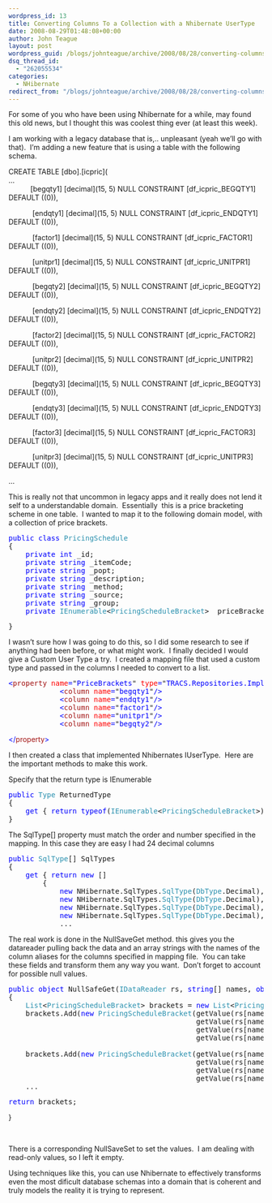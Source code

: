 ```yaml
---
wordpress_id: 13
title: Converting Columns To a Collection with a Nhibernate UserType
date: 2008-08-29T01:48:08+00:00
author: John Teague
layout: post
wordpress_guid: /blogs/johnteague/archive/2008/08/28/converting-columns-to-rows-with-nhibernate-usertype.aspx
dsq_thread_id:
  - "262055534"
categories:
  - NHibernate
redirect_from: "/blogs/johnteague/archive/2008/08/28/converting-columns-to-rows-with-nhibernate-usertype.aspx/"
---
```

For some of you who have been using Nhibernate for a while, may found this old news, but I thought this was coolest thing ever (at least this week).

I am working with a legacy database that is,.. unpleasant (yeah we&#8217;ll go with that).&nbsp; I&#8217;m adding a new feature that is using a table with the following schema.

CREATE TABLE \[dbo].[icpric\](  
&#8230;  
&nbsp;&nbsp;&nbsp;&nbsp;&nbsp;&nbsp;&nbsp;&nbsp;&nbsp;&nbsp; \[begqty1] [decimal\](15, 5) NULL CONSTRAINT [df\_icpric\_BEGQTY1]&nbsp; DEFAULT ((0)), 

&nbsp;&nbsp;&nbsp;&nbsp;&nbsp;&nbsp;&nbsp;&nbsp;&nbsp;&nbsp;&nbsp; \[endqty1] [decimal\](15, 5) NULL CONSTRAINT [df\_icpric\_ENDQTY1]&nbsp; DEFAULT ((0)), 

&nbsp;&nbsp;&nbsp;&nbsp;&nbsp;&nbsp;&nbsp;&nbsp;&nbsp;&nbsp;&nbsp; \[factor1] [decimal\](15, 5) NULL CONSTRAINT [df\_icpric\_FACTOR1]&nbsp; DEFAULT ((0)), 

&nbsp;&nbsp;&nbsp;&nbsp;&nbsp;&nbsp;&nbsp;&nbsp;&nbsp;&nbsp;&nbsp; \[unitpr1] [decimal\](15, 5) NULL CONSTRAINT [df\_icpric\_UNITPR1]&nbsp; DEFAULT ((0)), 

&nbsp;&nbsp;&nbsp;&nbsp;&nbsp;&nbsp;&nbsp;&nbsp;&nbsp;&nbsp;&nbsp; \[begqty2] [decimal\](15, 5) NULL CONSTRAINT [df\_icpric\_BEGQTY2]&nbsp; DEFAULT ((0)), 

&nbsp;&nbsp;&nbsp;&nbsp;&nbsp;&nbsp;&nbsp;&nbsp;&nbsp;&nbsp;&nbsp; \[endqty2] [decimal\](15, 5) NULL CONSTRAINT [df\_icpric\_ENDQTY2]&nbsp; DEFAULT ((0)), 

&nbsp;&nbsp;&nbsp;&nbsp;&nbsp;&nbsp;&nbsp;&nbsp;&nbsp;&nbsp;&nbsp; \[factor2] [decimal\](15, 5) NULL CONSTRAINT [df\_icpric\_FACTOR2]&nbsp; DEFAULT ((0)), 

&nbsp;&nbsp;&nbsp;&nbsp;&nbsp;&nbsp;&nbsp;&nbsp;&nbsp;&nbsp;&nbsp; \[unitpr2] [decimal\](15, 5) NULL CONSTRAINT [df\_icpric\_UNITPR2]&nbsp; DEFAULT ((0)), 

&nbsp;&nbsp;&nbsp;&nbsp;&nbsp;&nbsp;&nbsp;&nbsp;&nbsp;&nbsp;&nbsp; \[begqty3] [decimal\](15, 5) NULL CONSTRAINT [df\_icpric\_BEGQTY3]&nbsp; DEFAULT ((0)), 

&nbsp;&nbsp;&nbsp;&nbsp;&nbsp;&nbsp;&nbsp;&nbsp;&nbsp;&nbsp;&nbsp; \[endqty3] [decimal\](15, 5) NULL CONSTRAINT [df\_icpric\_ENDQTY3]&nbsp; DEFAULT ((0)), 

&nbsp;&nbsp;&nbsp;&nbsp;&nbsp;&nbsp;&nbsp;&nbsp;&nbsp;&nbsp;&nbsp; \[factor3] [decimal\](15, 5) NULL CONSTRAINT [df\_icpric\_FACTOR3]&nbsp; DEFAULT ((0)), 

&nbsp;&nbsp;&nbsp;&nbsp;&nbsp;&nbsp;&nbsp;&nbsp;&nbsp;&nbsp;&nbsp; \[unitpr3] [decimal\](15, 5) NULL CONSTRAINT [df\_icpric\_UNITPR3]&nbsp; DEFAULT ((0)), 

&#8230;

This is really not that uncommon in legacy apps and it really does not lend it self to a understandable domain.&nbsp; Essentially&nbsp; this is a price bracketing scheme in one table.&nbsp; I wanted to map it to the following domain model, with a collection of price brackets.

<pre><span style="color: blue">public class </span><span style="color: #2b91af">PricingSchedule
</span>{
    <span style="color: blue">private int </span>_id;
    <span style="color: blue">private string </span>_itemCode;
    <span style="color: blue">private string </span>_popt;
    <span style="color: blue">private string </span>_description;
    <span style="color: blue">private string </span>_method;
    <span style="color: blue">private string </span>_source;
    <span style="color: blue">private string </span>_group;
    <span style="color: blue">private </span><span style="color: #2b91af">IEnumerable</span>&lt;<span style="color: #2b91af">PricingScheduleBracket</span>&gt; _priceBrackets;</pre>

<pre>}</pre>

I wasn&#8217;t sure how I was going to do this, so I did some research to see if anything had been before, or what might work.&nbsp; I finally decided I would give a Custom User Type a try.&nbsp; I created a mapping file that used a custom type and passed in the columns I needed to convert to a list.

<pre><span style="color: blue">&lt;</span><span style="color: #a31515">property </span><span style="color: red">name</span><span style="color: blue">=</span>"<span style="color: blue">PriceBrackets</span>" <span style="color: red">type</span><span style="color: blue">=</span>"<span style="color: blue">TRACS.Repositories.Impl.PriceBracketUserType, TRACS</span>"<span style="color: blue">&gt;
            &lt;</span><span style="color: #a31515">column </span><span style="color: red">name</span><span style="color: blue">=</span>"<span style="color: blue">begqty1</span>"<span style="color: blue">/&gt;
            &lt;</span><span style="color: #a31515">column </span><span style="color: red">name</span><span style="color: blue">=</span>"<span style="color: blue">endqty1</span>"<span style="color: blue">/&gt;
            &lt;</span><span style="color: #a31515">column </span><span style="color: red">name</span><span style="color: blue">=</span>"<span style="color: blue">factor1</span>"<span style="color: blue">/&gt;
            &lt;</span><span style="color: #a31515">column </span><span style="color: red">name</span><span style="color: blue">=</span>"<span style="color: blue">unitpr1</span>"<span style="color: blue">/&gt;
            &lt;</span><span style="color: #a31515">column </span><span style="color: red">name</span><span style="color: blue">=</span>"<span style="color: blue">begqty2</span>"<span style="color: blue">/&gt;</span></pre>

<span style="color: blue"></</span><span style="color: #a31515">property</span><span style="color: blue">></span>

I then created a class that implemented Nhibernates IUserType.&nbsp; Here are the important methods to make this work.

Specify that the return type is IEnumerable<PricingScheduleBracket>

<pre><span style="color: blue">public </span><span style="color: #2b91af">Type </span>ReturnedType
{
    <span style="color: blue">get </span>{ <span style="color: blue">return typeof</span>(<span style="color: #2b91af">IEnumerable</span>&lt;<span style="color: #2b91af">PricingScheduleBracket</span>&gt;); }
}</pre>

The SqlType[] property must match the order and number specified in the mapping. In this case they are easy I had 24 decimal columns 

<pre><span style="color: blue">public </span><span style="color: #2b91af">SqlType</span>[] SqlTypes
{
    <span style="color: blue">get </span>{ <span style="color: blue">return new </span>[]
        {
            <span style="color: blue">new </span>NHibernate.SqlTypes.<span style="color: #2b91af">SqlType</span>(<span style="color: #2b91af">DbType</span>.Decimal),
            <span style="color: blue">new </span>NHibernate.SqlTypes.<span style="color: #2b91af">SqlType</span>(<span style="color: #2b91af">DbType</span>.Decimal),
            <span style="color: blue">new </span>NHibernate.SqlTypes.<span style="color: #2b91af">SqlType</span>(<span style="color: #2b91af">DbType</span>.Decimal),
            <span style="color: blue">new </span>NHibernate.SqlTypes.<span style="color: #2b91af">SqlType</span>(<span style="color: #2b91af">DbType</span>.Decimal),<br />            ...</pre>

The real work is done in the NullSaveGet method. this gives you the datareader pulling back the data and an array strings with the names of the column aliases for the columns specified in mapping file.&nbsp; You can take these fields and transform them any way you want.&nbsp; Don&#8217;t forget to account for possible null values.

<pre><span style="color: blue">public object </span>NullSafeGet(<span style="color: #2b91af">IDataReader </span>rs, <span style="color: blue">string</span>[] names, <span style="color: blue">object </span>owner)
{
    <span style="color: #2b91af">List</span>&lt;<span style="color: #2b91af">PricingScheduleBracket</span>&gt; brackets = <span style="color: blue">new </span><span style="color: #2b91af">List</span>&lt;<span style="color: #2b91af">PricingScheduleBracket</span>&gt;();
    brackets.Add(<span style="color: blue">new </span><span style="color: #2b91af">PricingScheduleBracket</span>(getValue(rs[names[0]]), 
                                            getValue(rs[names[1]]), 
                                            getValue(rs[names[2]]), 
                                            getValue(rs[names[3]])));

    brackets.Add(<span style="color: blue">new </span><span style="color: #2b91af">PricingScheduleBracket</span>(getValue(rs[names[4]]),
                                            getValue(rs[names[5]]),
                                            getValue(rs[names[6]]),
                                            getValue(rs[names[7]])));<br />    ...</pre>

<pre><span style="color: blue">return </span>brackets;</pre>

[](http://11011.net/software/vspaste)} 

&nbsp;

There is a corresponding NullSaveSet to set the values.&nbsp; I am dealing with read-only values, so I left it empty.

Using techniques like this, you can use Nhibernate to effectively transforms even the most dificult database schemas into a domain that is coherent and truly models the reality it is trying to represent.